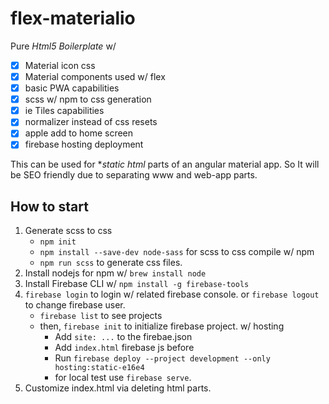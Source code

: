 # flex-materialio

Pure *Html5 Boilerplate* w/ 
- [x] Material icon css
- [x] Material components used w/ flex
- [x] basic PWA capabilities
- [x] scss w/ npm to css generation
- [x] ie Tiles capabilities
- [x] normalizer instead of css resets
- [x] apple add to home screen
- [x] firebase hosting deployment

This can be used for **static html* parts of an angular material app. So It will be SEO friendly due to separating www and web-app parts.

## How to start

1. Generate scss to css
    - `npm init`
    - `npm install --save-dev node-sass` for scss to css compile w/ npm
    - `npm run scss` to generate css files.
2. Install nodejs for npm w/ `brew install node`
3. Install Firebase CLI w/ `npm install -g firebase-tools`
4. `firebase login` to login w/ related firebase console. or `firebase logout` to change firebase user.
    - `firebase list` to see projects
    - then, `firebase init` to initialize firebase project. w/ hosting
        - Add `site: ...` to the firebae.json
        - Add `index.html` firebase js before </body>
        - Run `firebase deploy --project development --only hosting:static-e16e4`
        - for local test use `firebase serve`.
5. Customize index.html via deleting html parts.